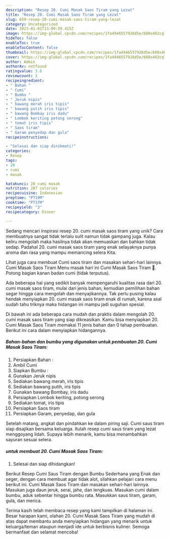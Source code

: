 ```yaml
---
description: "Resep 20. Cumi Masak Saos Tiram yang Lezat"
title: "Resep 20. Cumi Masak Saos Tiram yang Lezat"
slug: 659-resep-20-cumi-masak-saos-tiram-yang-lezat
category: Uncategorized
date: 2023-01-01T13:09:59.415Z
image: https://img-global.cpcdn.com/recipes/1fa4946557926d5e/680x482cq70/20-cumi-masak-saos-tiram-foto-resep-utama.jpg
hideToc: false
enableToc: true
enableTocContent: false
thumbnail: https://img-global.cpcdn.com/recipes/1fa4946557926d5e/680x482cq70/20-cumi-masak-saos-tiram-foto-resep-utama.jpg
cover: https://img-global.cpcdn.com/recipes/1fa4946557926d5e/680x482cq70/20-cumi-masak-saos-tiram-foto-resep-utama.jpg
author: Admin
authorAv: notfound
ratingvalue: 3.6
reviewcount: 3
recipeingredient:
- " Bahan "
- " Cumi"
- " Bumbu "
- " Jeruk nipis"
- " bawang merah iris tipis"
- " bawang putih iris tipis"
- " bawang Bombay iris dadu"
- " Lombok keriting potong serong"
- " tomat iris tipis"
- " Saos tiram"
- " Garam penyedap dan gula"
recipeinstructions:

- "Selesai dan siap dinikmati!"
categories:
- Resep
tags:
- 20
- cumi
- masak

katakunci: 20 cumi masak 
nutrition: 287 calories
recipecuisine: Indonesian
preptime: "PT19M"
cooktime: "PT37M"
recipeyield: "3"
recipecategory: Dinner

---
```





Sedang mencari inspirasi resep 20. cumi masak saos tiram yang unik? Cara membuatnya sangat tidak terlalu sulit namun tidak gampang juga. Kalau keliru mengolah maka hasilnya tidak akan memuaskan dan bahkan tidak sedap. Padahal 20. cumi masak saos tiram yang enak selayaknya punya aroma dan rasa yang mampu memancing selera Kita.





Lihat juga cara membuat Cumi saos tiram dan masakan sehari-hari lainnya. Cumi Masak Saos Tiram Menu masak hari ini Cumi Masak Saos Tiram 🥰. Potong bagian kanan badan cumi (tidak terputus).

Ada beberapa hal yang sedikit banyak mempengaruhi kualitas rasa dari 20. cumi masak saos tiram, mulai dari jenis bahan, kemudian pemilihan bahan segar hingga cara mengolah dan menyajikannya. Tak perlu pusing kalau hendak menyiapkan 20. cumi masak saos tiram enak di rumah, karena asal sudah tahu triknya maka hidangan ini mampu jadi suguhan spesial.






Di bawah ini ada beberapa cara mudah dan praktis dalam mengolah 20. cumi masak saos tiram yang siap dikreasikan. Kamu bisa menyiapkan 20. Cumi Masak Saos Tiram memakai 11 jenis bahan dan 0 tahap pembuatan. Berikut ini cara dalam menyiapkan hidangannya.

<!--inarticleads1-->

##### Bahan-bahan dan bumbu yang digunakan untuk pembuatan 20. Cumi Masak Saos Tiram:

1. Persiapkan  Bahan :
1. Ambil  Cumi
1. Siapkan  Bumbu :
1. Gunakan  Jeruk nipis
1. Sediakan  bawang merah, iris tipis
1. Sediakan  bawang putih, iris tipis
1. Gunakan  bawang Bombay, iris dadu
1. Persiapkan  Lombok keriting, potong serong
1. Sediakan  tomat, iris tipis
1. Persiapkan  Saos tiram
1. Persiapkan  Garam, penyedap, dan gula


Setelah matang, angkat dan pindahkan ke dalam piring saji. Cumi saus tiram siap disajikan bersama keluarga. Itulah resep cumi saus tiram yang lezat menggoyang lidah. Supaya lebih menarik, kamu bisa menambahkan sayuran sesuai selera. 

<!--inarticleads2-->

#####  untuk membuat 20. Cumi Masak Saos Tiram:


1. Selesai dan siap dihidangkan!

Berikut Resep Cumi Saus Tiram dengan Bumbu Sederhana yang Enak dan seger, dengan cara membuat agar tidak alot, silahkan pelajari cara menu berikut ini. Cumi Masak Saos Tiram dan masakan sehari-hari lainnya. Masukan juga daun jeruk, serai, jahe, dan lengkuas. Masukan cumi dalam bumbu, aduk sebentar hingga bumbu rata. Masukkan saus tiram, garam, gula, dan merica. 

Terima kasih telah membaca resep yang kami tampilkan di halaman ini. Besar harapan kami, olahan 20. Cumi Masak Saos Tiram yang mudah di atas dapat membantu anda menyiapkan hidangan yang menarik untuk keluarga/teman ataupun menjadi ide untuk berbisnis kuliner. Semoga bermanfaat dan selamat mencoba!

